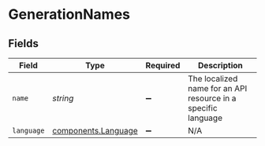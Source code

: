 # GenerationNames


## Fields

| Field                                                         | Type                                                          | Required                                                      | Description                                                   |
| ------------------------------------------------------------- | ------------------------------------------------------------- | ------------------------------------------------------------- | ------------------------------------------------------------- |
| `name`                                                        | *string*                                                      | :heavy_minus_sign:                                            | The localized name for an API resource in a specific language |
| `language`                                                    | [components.Language](../../models/components/language.md)    | :heavy_minus_sign:                                            | N/A                                                           |
